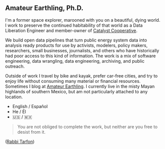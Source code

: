 ## Amateur Earthling, Ph.D.

I'm a former space explorer, marooned with you on a beautiful, dying world.
I work to preserve the continued habitability of that world as a Data Liberation Engineer and member-owner of [Catalyst Cooperative](https://github.com/catalyst-cooperative).

We build open data pipelines that turn public energy system data into analysis ready products for use by activists, modelers, policy makers, researchers, small businesses, journalists, and others who have historically had poor access to this kind of information.
The work is a mix of software engineering, data wrangling, data engineering, archiving, and public outreach.

Outside of work I travel by bike and kayak, prefer car-free cities, and try to enjoy life without consuming many material or financial resources.
Sometimes I blog at [Amateur Earthling](https://amateurearthling.org).
I currently live in the misty Mayan highlands of southern Mexico, but am not particularly attached to any location.

- English / Español
- He / Él
- 🇺🇸 / 🇲🇽

> You are not obliged to complete the work, but neither are you free to desist from it.

([Rabbi Tarfon](https://en.wikipedia.org/wiki/Rabbi_Tarfon))
